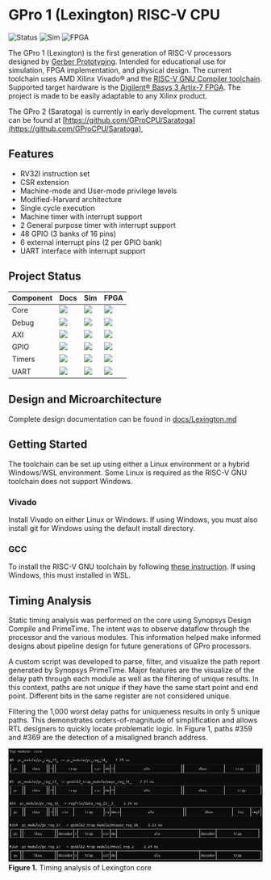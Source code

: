 # GPro 1 (Lexington) RISC-V CPU

![Status](https://img.shields.io/badge/status-active_development-blue)
![Sim](https://img.shields.io/badge/simulation-passing-green)
![FPGA](https://img.shields.io/badge/FPGA-failing-red)


The GPro 1 (Lexington) is the first generation of RISC-V processors designed by
[Gerber Prototyping](https://g-proto.com).
Intended for educational use for simulation, FPGA implementation, and physical design.
The current toolchain uses AMD Xilinx Vivado:registered: and the
[RISC-V GNU Compiler toolchain](https://github.com/riscv-collab/riscv-gnu-toolchain).
Supported target hardware is the [Digilent:registered: Basys 3 Artix-7 FPGA](https://digilent.com/shop/basys-3-artix-7-fpga-trainer-board-recommended-for-introductory-users/).
The project is made to be easily adaptable to any Xilinx product.

The GPro 2 (Saratoga) is currently in early development. The current status can be found at
[https://github.com/GProCPU/Saratoga](https://github.com/GProCPU/Saratoga),

## Features

- RV32I instruction set
- CSR extension
- Machine-mode and User-mode privilege levels
- Modified-Harvard architecture
- Single cycle execution
- Machine timer with interrupt support
- 2 General purpose timer with interrupt support
- 48 GPIO (3 banks of 16 pins)
- 6 external interrupt pins (2 per GPIO bank)
- UART interface with interrupt support

## Project Status

| Component | Docs | Sim | FPGA |
| --- | --- | --- | --- |
| Core  | ![](https://img.shields.io/badge/complete-g)      | ![](https://img.shields.io/badge/passing-g)       | ![](https://img.shields.io/badge/failing-red)
| Debug | ![](https://img.shields.io/badge/missing-grey)    | ![](https://img.shields.io/badge/missing-grey)    | ![](https://img.shields.io/badge/missing-grey)
| AXI   | ![](https://img.shields.io/badge/complete-g)      | ![](https://img.shields.io/badge/passing-g)       | ![](https://img.shields.io/badge/failing-red)
| GPIO  | ![](https://img.shields.io/badge/complete-g)      | ![](https://img.shields.io/badge/passing-g)       | ![](https://img.shields.io/badge/failing-red)
| Timers| ![](https://img.shields.io/badge/partial-yellow)  | ![](https://img.shields.io/badge/untested-orange) | ![](https://img.shields.io/badge/untested-orange)
| UART  | ![](https://img.shields.io/badge/missing-grey)    | ![](https://img.shields.io/badge/missing-grey)    | ![](https://img.shields.io/badge/missing-grey)

## Design and Microarchitecture

Complete design documentation can be found in [docs/Lexington.md](./docs/Lexington.md)

## Getting Started

The toolchain can be set up using either a Linux environment or a hybrid Windows/WSL environment.
Some Linux is required as the RISC-V GNU toolchain does not support Windows.

### Vivado

Install Vivado on either Linux or Windows.
If using Windows, you must also install git for Windows using the default install directory.

### GCC

To install the RISC-V GNU toolchain by following [these instruction](./docs/Toolchain.md).
If using Windows, this must installed in WSL.


## Timing Analysis

Static timing analysis was performed on the core using Synopsys Design Compile and
PrimeTime. The intent was to observe dataflow through the processor and the various
modules. This information helped make informed designs about pipeline design
for future generations of GPro processors.

A custom script was developed to parse, filter, and visualize the path report
generated by Synopsys PrimeTime. Major features are the visualize of the delay
path through each module as well as the filtering of unique results. In this
context, paths are not *unique* if they have the same start point and end point.
Different bits in the same register are not considered unique.

Filtering the 1,000 worst delay paths for uniqueness results in only 5 unique
paths. This demonstrates orders-of-magnitude of simplification and allows RTL
designers to quickly locate problematic logic. In Figure 1, paths #359 and #369
are the detection of a misaligned branch address.

![](./docs/figures/STA.png) \
**Figure 1.** Timing analysis of Lexington core
